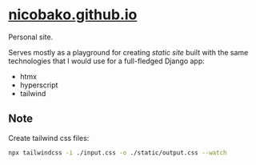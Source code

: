 # [nicobako.github.io](https://nicobako.github.io)

Personal site.

Serves mostly as a playground for creating *static site* built with the same technologies that I would use for a full-fledged Django app:

* htmx
* hyperscript
* tailwind

## Note

Create tailwind css files:

```bash
npx tailwindcss -i ./input.css -o ./static/output.css --watch
```